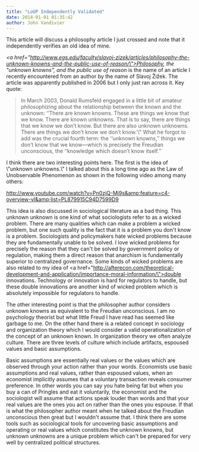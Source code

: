 ```yaml
---
title: "LoUP Independently Validated"
date: 2014-01-01 01:35:42
author: John Vandivier
---
```




This article will discuss a philosophy article I just crossed and note that it independently verifies an old idea of mine.

<em><a href=\"http://www.egs.edu/faculty/slavoj-zizek/articles/philosophy-the-unknown-knowns-and-the-public-use-of-reason/\">Philosophy, the \"unknown knowns\", and the public use of reason</a> </em>is the name of an article I recently encountered from an author by the name of Slavoj Žižek. The article was apparently published in 2006 but I only just ran across it. Key quote:
<blockquote>In March 2003, Donald Rumsfeld engaged in a little bit of amateur philosophizing about the relationship between the known and the unknown: ‘‘There are known knowns. These are things we know that we know. There are known unknowns. That is to say, there are things that we know we don’t know. But there are also unknown unknowns. There are things we don’t know we don’t know.’\" What he forgot to add was the crucial fourth term: the ‘‘unknown knowns,’’ things we don’t know that we know—which is precisely the Freudian unconscious, the ‘‘knowledge which doesn’t know itself.’’</blockquote>
I think there are two interesting points here. The first is the idea of \"unknown unknowns.\" I talked about this a long time ago as the Law of Unobservable Phenomenon as shown in the following video among many others:

http://www.youtube.com/watch?v=Pn0zjQ-Mi9s&amp;feature=c4-overview-vl&amp;list=PL879915C94D7599D9

This idea is also discussed in sociological literature as a bad thing. This unknown unknown is one kind of what sociologists refer to as a wicked problem. There are many qualities which can make a problem a wicked problem, but one such quality is the fact that it is a problem you don't know is a problem. Sociologists and policymakers hate wicked problems because they are fundamentally unable to be solved. I love wicked problems for precisely the reason that they can't be solved by government policy or regulation, making them a direct reason that anarchism is fundamentally superior to centralized governance. Some kinds of wicked problems are also related to my idea of <a href=\"http://afterecon.com/theoretical-development-and-application/importance-moral-information/\">double innovations</a>. Technology or innovation is hard for regulators to handle, but these double innovations are another kind of wicked problem which is absolutely impossible for regulators to handle.

The other interesting point is that the philosopher author considers unknown knowns as equivalent to the Freudian unconscious. I am no psychology theorist but what little Freud I have read has seemed like garbage to me. On the other hand there is a related concept in sociology and organization theory which I would consider a valid operationalization of the concept of an unknown known. In organization theory we often analyze culture. There are three levels of culture which include artifacts, espoused values and basic assumptions.

Basic assumptions are essentially real values or the values which are observed through your action rather than your words. Economists use basic assumptions and real values, rather than espoused values, when an economist implicitly assumes that a voluntary transaction reveals consumer preference. In other words you can say you hate being fat but when you buy a can of Pringles and eat it voluntarily, the economist and the sociologist will assume that actions speak louder than words and that your real values are the ones you act on rather than the ones you espouse. If that is what the philosopher author meant when he talked about the Freudian unconscious then great but I wouldn't assume that. I think there are some tools such as sociological tools for uncovering basic assumptions and operating or real values which constitutes the unknown knowns, but unknown unknowns are a unique problem which can't be prepared for very well by centralized political structures.